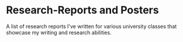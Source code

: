 # Research-Reports and Posters
A list of research reports I've written for various university classes that showcase my writing and research abilities.
